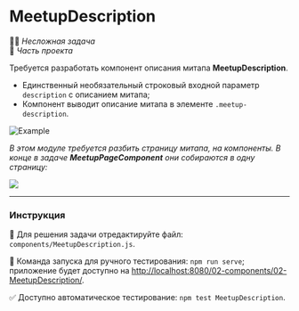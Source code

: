 # MeetupDescription

👶🏻 _Несложная задача_\
💼 _Часть проекта_

<!--start_statement-->

Требуется разработать компонент описания митапа **MeetupDescription**.

- Единственный необязательный строковый входной параметр `description` с описанием митапа;
- Компонент выводит описание митапа в элементе `.meetup-description`.

<img src="https://i.imgur.com/iA2uZBy.gif" alt="Example" style="max-width: 100%" />

_В этом модуле требуется разбить страницу митапа, на компоненты. В конце в задаче **MeetupPageComponent** они собираются
в одну страницу:_

<img src="https://i.imgur.com/gZFOxnY.png" style="max-width: 50%" />
<!--end_statement-->

---

### Инструкция

📝 Для решения задачи отредактируйте файл: `components/MeetupDescription.js`.

🚀 Команда запуска для ручного тестирования: `npm run serve`;\
приложение будет доступно на [http://localhost:8080/02-components/02-MeetupDescription/](http://localhost:8080/02-components/02-MeetupDescription/).

✅ Доступно автоматическое тестирование: `npm test MeetupDescription`.
